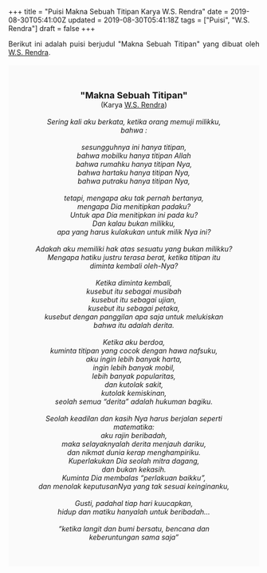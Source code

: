 +++
title = "Puisi Makna Sebuah Titipan Karya W.S. Rendra"
date = 2019-08-30T05:41:00Z
updated = 2019-08-30T05:41:18Z
tags = ["Puisi", "W.S. Rendra"]
draft = false
+++

<div dir="ltr" style="text-align: left;" trbidi="on"><div style="text-align: justify;">Berikut ini adalah puisi berjudul "Makna Sebuah Titipan" yang dibuat oleh <a href="https://ensiklopedia.kemdikbud.go.id/sastra/artikel/Rendra" target="_blank">W.S. Rendra</a>.</div><br /><div style="background: #FAFAFA; font-size: 14px; height: auto; margin: 0 auto; padding: 50px; text-align: center; width: auto;"><span style="font-size: 18px;"><b>"Makna Sebuah Titipan"</b></span><br />(Karya <a href="https://www.sekata.web.id/tags/w.s.-rendra" target="_blank">W.S. Rendra</a>) <br /><br /><i>Sering kali aku berkata, ketika orang memuji milikku,<br />bahwa :<br /><br />sesungguhnya ini hanya titipan,<br />bahwa mobilku hanya titipan Allah<br />bahwa rumahku hanya titipan Nya,<br />bahwa hartaku hanya titipan Nya,<br />bahwa putraku hanya titipan Nya,<br /><br />tetapi, mengapa aku tak pernah bertanya,<br />mengapa Dia menitipkan padaku?<br />Untuk apa Dia menitipkan ini pada ku?<br />Dan kalau bukan milikku,<br />apa yang harus kulakukan untuk milik Nya ini?<br /><br />Adakah aku memiliki hak atas sesuatu yang bukan milikku?<br />Mengapa hatiku justru terasa berat, ketika titipan itu<br />diminta kembali oleh-Nya?<br /><br />Ketika diminta kembali,<br />kusebut itu sebagai musibah<br />kusebut itu sebagai ujian,<br />kusebut itu sebagai petaka,<br />kusebut dengan panggilan apa saja untuk melukiskan<br />bahwa itu adalah derita.<br /><br />Ketika aku berdoa,<br />kuminta titipan yang cocok dengan hawa nafsuku,<br />aku ingin lebih banyak harta,<br />ingin lebih banyak mobil,<br />lebih banyak popularitas,<br />dan kutolak sakit,<br />kutolak kemiskinan,<br />seolah semua “derita” adalah hukuman bagiku.<br /><br />Seolah keadilan dan kasih Nya harus berjalan seperti<br />matematika:<br />aku rajin beribadah,<br />maka selayaknyalah derita menjauh dariku,<br />dan nikmat dunia kerap menghampiriku.<br />Kuperlakukan Dia seolah mitra dagang,<br />dan bukan kekasih.<br />Kuminta Dia membalas “perlakuan baikku”,<br />dan menolak keputusanNya yang tak sesuai keinginanku,<br /><br />Gusti, padahal tiap hari kuucapkan,<br />hidup dan matiku hanyalah untuk beribadah…<br /><br />“ketika langit dan bumi bersatu, bencana dan keberuntungan sama saja”</i> </div></div>
